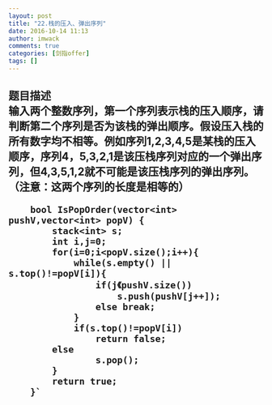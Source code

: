 ```yaml
---
layout: post
title: "22.栈的压入、弹出序列"
date: 2016-10-14 11:13
author: imwack
comments: true
categories: [剑指offer]
tags: []
---
```

<h2 class="subject-item-title">题目描述


<div class="subject-question">输入两个整数序列，第一个序列表示栈的压入顺序，请判断第二个序列是否为该栈的弹出顺序。假设压入栈的所有数字均不相等。例如序列1,2,3,4,5是某栈的压入顺序，序列4，5,3,2,1是该压栈序列对应的一个弹出序列，但4,3,5,1,2就不可能是该压栈序列的弹出序列。（注意：这两个序列的长度是相等的）</div>

		bool IsPopOrder(vector<int> pushV,vector<int> popV) {
            stack<int> s;
            int i,j=0;
            for(i=0;i<popV.size();i++){
                while(s.empty() || s.top()!=popV[i]){
                    if(j《pushV.size())
                        s.push(pushV[j++]);
                    else break;
                }
                if(s.top()!=popV[i])
                    return false;
            else
                    s.pop();
            }
            return true;
        }`

&nbsp;

</div>
